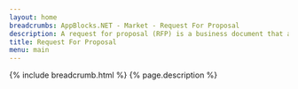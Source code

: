 ```yaml
---
layout: home 
breadcrumbs: AppBlocks.NET - Market - Request For Proposal
description: A request for proposal (RFP) is a business document that announces a project, describes it, and solicits bids from qualified contractors to complete it. 
title: Request For Proposal
menu: main
---
```

{% include breadcrumb.html %}
{% page.description %}